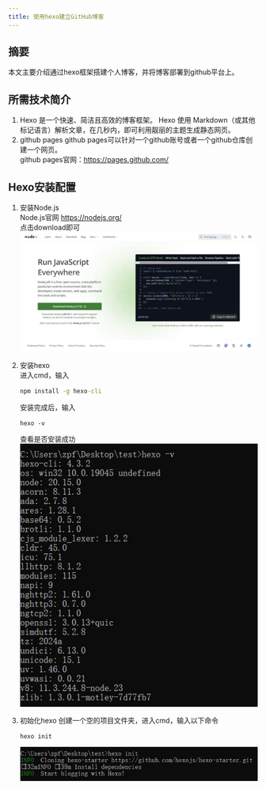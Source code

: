 ```yaml
---
title: 使用hexo建立GitHub博客
---
```

## 摘要
本文主要介绍通过hexo框架搭建个人博客，并将博客部署到github平台上。
## 所需技术简介
1. Hexo 是一个快速、简洁且高效的博客框架。 Hexo 使用 Markdown（或其他标记语言）解析文章，在几秒内，即可利用靓丽的主题生成静态网页。
2. github pages
github pages可以针对一个github账号或者一个github仓库创建一个网页。  
github pages官网：https://pages.github.com/
## Hexo安装配置
1. 安装Node.js  
Node.js官网 https://nodejs.org/  
点击download即可
![avator](pic/使用hexo建立GitHub博客/1.jpg)

2. 安装hexo  
进入cmd，输入
    ```cmd
    npm install -g hexo-cli
    ```
    安装完成后，输入
    ```
    hexo -v
    ```
    查看是否安装成功
    ![avator](pic/使用hexo建立GitHub博客/2.jpg)

3. 初始化hexo
创建一个空的项目文件夹，进入cmd，输入以下命令
    ```
    hexo init
    ```
    ![avator](pic/使用hexo建立GitHub博客/3.jpg)
    
